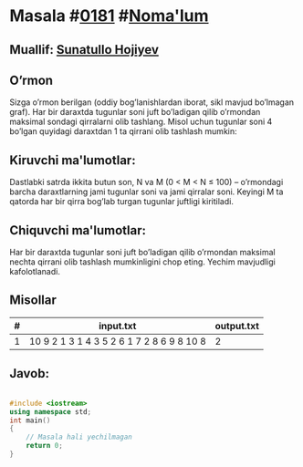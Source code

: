 
<h1>Masala #<a href="https://robocontest.uz/tasks/0181">0181</a> #<a href="https://robocontest.uz/tasks?category=1">Noma'lum</a></h1>
<h2> Muallif: <a href="https://robocontest.uz/profile/sunnat">Sunatullo Hojiyev</a></h2>
<h2>O’rmon</h2>
<p>Sizga o’rmon berilgan (oddiy bog’lanishlardan iborat, sikl mavjud bo’lmagan graf).
Har bir daraxtda tugunlar soni juft bo’ladigan qilib o’rmondan maksimal sondagi qirralarni olib tashlang.
Misol uchun tugunlar soni 4 bo’lgan quyidagi daraxtdan 1 ta qirrani olib tashlash mumkin:
</p>
<h2>Kiruvchi ma'lumotlar:</h2>
<p>Dastlabki satrda ikkita butun son, N va M (0 < M < N ≤ 100) – o’rmondagi barcha daraxtlarning jami tugunlar soni va jami qirralar soni. Keyingi M ta qatorda har bir qirra bog’lab turgan tugunlar juftligi kiritiladi.</p>
<h2>Chiquvchi ma'lumotlar:</h2>
<p>Har bir daraxtda tugunlar soni juft bo’ladigan qilib o’rmondan maksimal nechta qirrani olib tashlash mumkinligini chop eting. Yechim mavjudligi kafolotlanadi.</p>
<h2>Misollar</h2>
<table>
    <thead>
        <tr>
            <th>#</th>
            <th>input.txt</th>
            <th>output.txt</th>
        </tr>
    </thead>
    <tbody>
            <tr>
                <td>1</td>
                <td>10 9
2 1
3 1
4 3
5 2
6 1
7 2
8 6
9 8
10 8</td>
                <td>2</td>
            </tr>
    </tbody>
    </table>
    
<h2>Javob:</h2>

######
```cpp
#include <iostream>
using namespace std;
int main()
{
    // Masala hali yechilmagan
    return 0;
}
```
